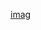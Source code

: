 
[imag]([https://cdn.weareuv.com/wp-content/uploads/2020/06/Image-article-06-08-1536x864.jpg](https://www.wyzant.com/blog/wp-content/uploads/2021/03/Why-You-Should-Learn-At-Least-A-Little-Coding-For-Your-Career-1024x576.png)) 

